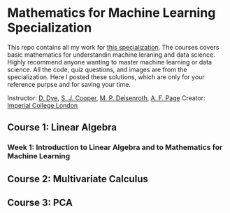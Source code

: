 # Mathematics for Machine Learning Specialization
This repo contains all my work for [this specialization](https://www.coursera.org/specializations/mathematics-machine-learning). The courses covers basic mathematics for understandin machine leraning and data science. Highly recommend anyone wanting to master machine learning or data science.
All the code, quiz questions, and images are from the specialization. Here I posted these solutions, which are only for your reference purpse and for saving your time. 

Instructor: [D. Dye](https://www.imperial.ac.uk/people/david.dye), [S. J. Cooper](https://www.imperial.ac.uk/people/samuel.cooper), [M. P. Deisenroth](http://wp.doc.ic.ac.uk/sml/author/mpd37/), [A. F. Page](https://fourier.space/)
Creator: [Imperial College London](https://www.imperial.ac.uk/)

## Course 1: Linear Algebra
### Week 1: Introduction to Linear Algebra and to Mathematics for Machine Learning
## Course 2: Multivariate Calculus
## Course 3: PCA
